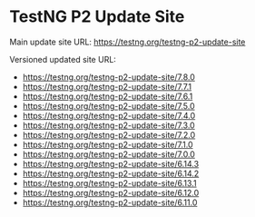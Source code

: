 TestNG P2 Update Site
====

Main update site URL: https://testng.org/testng-p2-update-site

Versioned updated site URL:
* https://testng.org/testng-p2-update-site/7.8.0
* https://testng.org/testng-p2-update-site/7.7.1
* https://testng.org/testng-p2-update-site/7.6.1
* https://testng.org/testng-p2-update-site/7.5.0
* https://testng.org/testng-p2-update-site/7.4.0
* https://testng.org/testng-p2-update-site/7.3.0
* https://testng.org/testng-p2-update-site/7.2.0
* https://testng.org/testng-p2-update-site/7.1.0
* https://testng.org/testng-p2-update-site/7.0.0
* https://testng.org/testng-p2-update-site/6.14.3
* https://testng.org/testng-p2-update-site/6.14.2
* https://testng.org/testng-p2-update-site/6.13.1
* https://testng.org/testng-p2-update-site/6.12.0
* https://testng.org/testng-p2-update-site/6.11.0
